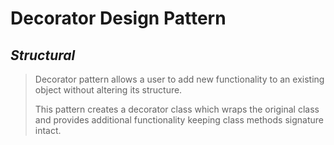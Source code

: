 # Decorator Design Pattern 
## *Structural*

> Decorator pattern allows a user to add new functionality 
> to an existing object without altering its structure.
> 
> This pattern creates a decorator class which wraps the original 
> class and provides additional functionality keeping class methods signature intact. 